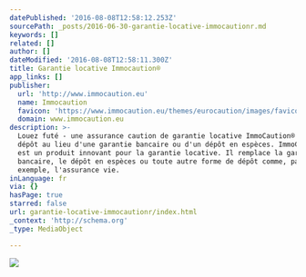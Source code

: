 ```yaml
---
datePublished: '2016-08-08T12:58:12.253Z'
sourcePath: _posts/2016-06-30-garantie-locative-immocautionr.md
keywords: []
related: []
author: []
dateModified: '2016-08-08T12:58:11.300Z'
title: Garantie locative Immocaution®
app_links: []
publisher:
  url: 'http://www.immocaution.eu'
  name: Immocaution
  favicon: 'https://www.immocaution.eu/themes/eurocaution/images/favicons/favicon.ico'
  domain: www.immocaution.eu
description: >-
  Louez futé - une assurance caution de garantie locative ImmoCaution® sans
  dépôt au lieu d'une garantie bancaire ou d'un dépôt en espèces. ImmoCaution®
  est un produit innovant pour la garantie locative. Il remplace la garantie
  bancaire, le dépôt en espèces ou toute autre forme de dépôt comme, par
  exemple, l'assurance vie.
inLanguage: fr
via: {}
hasPage: true
starred: false
url: garantie-locative-immocautionr/index.html
_context: 'http://schema.org'
_type: MediaObject

---
```

![](https://imgflo.herokuapp.com/graph/vahj1ThiexotieMo/657eb6ee9e5bbb3d39eabe24c48e30bb/croprotate.jpg?cropheight=3367&cropwidth=5049&degrees=0&input=https%3A%2F%2Fthe-grid-user-content.s3-us-west-2.amazonaws.com%2F34324a36-c02c-4fde-9220-e6684a49ca82.jpg&x=0&y=0)